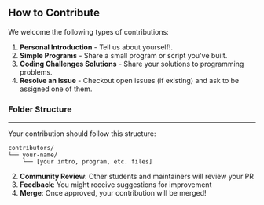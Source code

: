 ## How to Contribute

We welcome the following types of contributions:

1. **Personal Introduction** - Tell us about yourself!.
2. **Simple Programs** - Share a small program or script you've built.
3. **Coding Challenges Solutions** - Share your solutions to programming problems.
4. **Resolve an Issue** - Checkout open issues (if existing) and ask to be assigned one of them.

### Folder Structure
---

Your contribution should follow this structure:
```
contributors/
└── your-name/
    └── [your intro, program, etc. files]
```

2. **Community Review**: Other students and maintainers will review your PR
3. **Feedback**: You might receive suggestions for improvement
4. **Merge**: Once approved, your contribution will be merged!